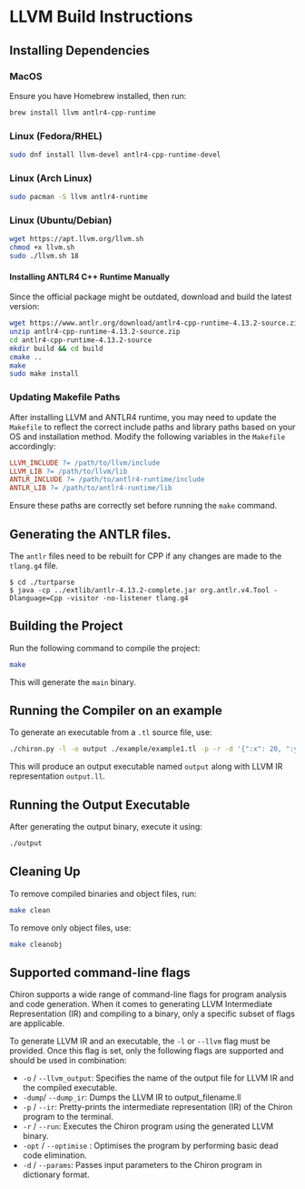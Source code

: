 # LLVM Build Instructions

## Installing Dependencies

### MacOS
Ensure you have Homebrew installed, then run:
```sh
brew install llvm antlr4-cpp-runtime
```

### Linux (Fedora/RHEL)
```sh
sudo dnf install llvm-devel antlr4-cpp-runtime-devel
```

### Linux (Arch Linux)
```sh
sudo pacman -S llvm antlr4-runtime
```

### Linux (Ubuntu/Debian)
```sh
wget https://apt.llvm.org/llvm.sh
chmod +x llvm.sh
sudo ./llvm.sh 18
```

#### Installing ANTLR4 C++ Runtime Manually
Since the official package might be outdated, download and build the latest version:
```sh
wget https://www.antlr.org/download/antlr4-cpp-runtime-4.13.2-source.zip
unzip antlr4-cpp-runtime-4.13.2-source.zip
cd antlr4-cpp-runtime-4.13.2-source
mkdir build && cd build
cmake ..
make
sudo make install
```

### Updating Makefile Paths
After installing LLVM and ANTLR4 runtime, you may need to update the `Makefile` to reflect the correct include paths and library paths based on your OS and installation method. Modify the following variables in the `Makefile` accordingly:
```makefile
LLVM_INCLUDE ?= /path/to/llvm/include
LLVM_LIB ?= /path/to/llvm/lib
ANTLR_INCLUDE ?= /path/to/antlr4-runtime/include
ANTLR_LIB ?= /path/to/antlr4-runtime/lib
```
Ensure these paths are correctly set before running the `make` command.

## Generating the ANTLR files.

The `antlr` files need to be rebuilt for CPP if any changes are made to the `tlang.g4` file.

```
$ cd ./turtparse
$ java -cp ../extlib/antlr-4.13.2-complete.jar org.antlr.v4.Tool -Dlanguage=Cpp -visitor -no-listener tlang.g4
```

## Building the Project
Run the following command to compile the project:
```sh
make
```
This will generate the `main` binary.

## Running the Compiler on an example
To generate an executable from a `.tl` source file, use:
```sh
./chiron.py -l -o output ./example/example1.tl -p -r -d '{":x": 20, ":y": 30, ":z": 20, ":p": 40}'
```
This will produce an output executable named `output` along with LLVM IR representation `output.ll`.

## Running the Output Executable
After generating the output binary, execute it using:
```sh
./output
```

## Cleaning Up
To remove compiled binaries and object files, run:
```sh
make clean
```
To remove only object files, use:
```sh
make cleanobj
```

## Supported command-line flags

Chiron supports a wide range of command-line flags for program analysis and code generation. When it comes to generating LLVM Intermediate Representation (IR) and compiling to a binary, only a specific subset of flags are applicable.

To generate LLVM IR and an executable, the `-l` or `--llvm` flag must be provided. Once this flag is set, only the following flags are supported and should be used in combination:

- `-o` / `--llvm_output`: Specifies the name of the output file for LLVM IR and the compiled executable.
- `-dump`/ `--dump_ir`: Dumps the LLVM IR to output_filename.ll
- `-p` / `--ir`: Pretty-prints the intermediate representation (IR) of the Chiron program to the terminal.
- `-r` / `--run`: Executes the Chiron program using the generated LLVM binary.
- `-opt` / `--optimise` : Optimises the program by performing basic dead code elimination.
- `-d` / `--params`: Passes input parameters to the Chiron program in dictionary format.